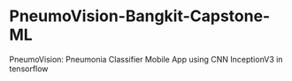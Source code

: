 # PneumoVision-Bangkit-Capstone-ML
PneumoVision: Pneumonia Classifier Mobile App using CNN InceptionV3 in tensorflow
